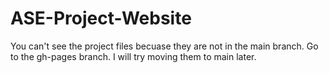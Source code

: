# ASE-Project-Website
You can't see the project files becuase they are not in the main branch. Go to the gh-pages branch. I will try moving them to main later.
